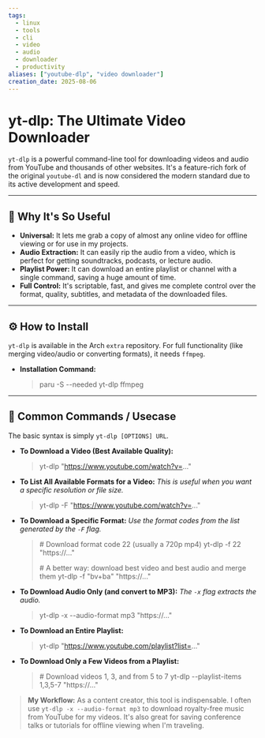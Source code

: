 ```yaml
---
tags:
  - linux
  - tools
  - cli
  - video
  - audio
  - downloader
  - productivity
aliases: ["youtube-dlp", "video downloader"]
creation_date: 2025-08-06
---
```


# yt-dlp: The Ultimate Video Downloader

`yt-dlp` is a powerful command-line tool for downloading videos and audio from YouTube and thousands of other websites. It's a feature-rich fork of the original `youtube-dl` and is now considered the modern standard due to its active development and speed.

---
## 🤔 Why It's So Useful
- **Universal:** It lets me grab a copy of almost any online video for offline viewing or for use in my projects.
- **Audio Extraction:** It can easily rip the audio from a video, which is perfect for getting soundtracks, podcasts, or lecture audio.
- **Playlist Power:** It can download an entire playlist or channel with a single command, saving a huge amount of time.
- **Full Control:** It's scriptable, fast, and gives me complete control over the format, quality, subtitles, and metadata of the downloaded files.

---
## ⚙️ How to Install
`yt-dlp` is available in the Arch `extra` repository. For full functionality (like merging video/audio or converting formats), it needs `ffmpeg`.

- **Installation Command:**
  > paru -S --needed yt-dlp ffmpeg

---
## 🚀 Common Commands / Usecase
The basic syntax is simply `yt-dlp [OPTIONS] URL`.

- **To Download a Video (Best Available Quality):**
  > yt-dlp "https://www.youtube.com/watch?v=..."

- **To List All Available Formats for a Video:**
  *This is useful when you want a specific resolution or file size.*
  > yt-dlp -F "https://www.youtube.com/watch?v=..."

- **To Download a Specific Format:**
  *Use the format codes from the list generated by the `-F` flag.*
  > \# Download format code 22 (usually a 720p mp4)
  > yt-dlp -f 22 "https://..."
  >
  > \# A better way: download best video and best audio and merge them
  > yt-dlp -f "bv+ba" "https://..."

- **To Download Audio Only (and convert to MP3):**
  *The `-x` flag extracts the audio.*
  > yt-dlp -x --audio-format mp3 "https://..."

- **To Download an Entire Playlist:**
  > yt-dlp "https://www.youtube.com/playlist?list=..."

- **To Download Only a Few Videos from a Playlist:**
  > \# Download videos 1, 3, and from 5 to 7
  > yt-dlp --playlist-items 1,3,5-7 "https://..."

> **My Workflow:** As a content creator, this tool is indispensable. I often use `yt-dlp -x --audio-format mp3` to download royalty-free music from YouTube for my videos. It's also great for saving conference talks or tutorials for offline viewing when I'm traveling.